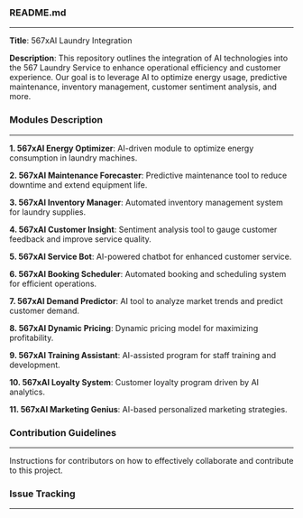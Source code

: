 ### README.md
---
**Title**: 567xAI Laundry Integration

**Description**:
This repository outlines the integration of AI technologies into the 567 Laundry Service to enhance operational efficiency and customer experience. Our goal is to leverage AI to optimize energy usage, predictive maintenance, inventory management, customer sentiment analysis, and more.

### Modules Description
---
**1. 567xAI Energy Optimizer**: AI-driven module to optimize energy consumption in laundry machines.

**2. 567xAI Maintenance Forecaster**: Predictive maintenance tool to reduce downtime and extend equipment life.

**3. 567xAI Inventory Manager**: Automated inventory management system for laundry supplies.

**4. 567xAI Customer Insight**: Sentiment analysis tool to gauge customer feedback and improve service quality.

**5. 567xAI Service Bot**: AI-powered chatbot for enhanced customer service.

**6. 567xAI Booking Scheduler**: Automated booking and scheduling system for efficient operations.

**7. 567xAI Demand Predictor**: AI tool to analyze market trends and predict customer demand.

**8. 567xAI Dynamic Pricing**: Dynamic pricing model for maximizing profitability.

**9. 567xAI Training Assistant**: AI-assisted program for staff training and development.

**10. 567xAI Loyalty System**: Customer loyalty program driven by AI analytics.

**11. 567xAI Marketing Genius**: AI-based personalized marketing strategies.

### Contribution Guidelines
---
Instructions for contributors on how to effectively collaborate and contribute to this project.

### Issue Tracking
---

